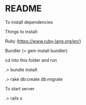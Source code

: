 # README

To install dependencies

Things to install:

Ruby (https://www.ruby-lang.org/en/)

Bundler (> gem install bundler)

cd into this folder and run

.> bundle install

.> rake db:create db:migrate



To start server

.> rails s
